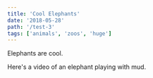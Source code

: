```yaml
---
title: 'Cool Elephants'
date: '2018-05-28'
path: '/test-3'
tags: ['animals', 'zoos', 'huge']
---
```


Elephants are cool.

Here's a video of an elephant playing with mud.
